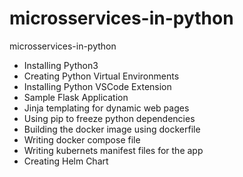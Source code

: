 # microsservices-in-python
microsservices-in-python

- Installing Python3 
- Creating Python Virtual Environments
- Installing Python VSCode Extension
- Sample Flask Application
- Jinja templating for dynamic web pages
- Using pip to freeze python dependencies
- Building the docker image using dockerfile 
- Writing docker compose file 
- Writing kubernets manifest files for the app
- Creating Helm Chart